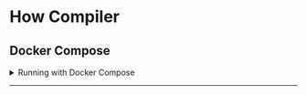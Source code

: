 # How Compiler
## Docker Compose
<details>
<summary>Running with Docker Compose</summary>

Docker Compose is the easiest way to run TibiaCore server with all necessary dependencies. Follow these steps:

```bash
# Clone the repository
git clone https://github.com/RCP91/TibiaCore.git
cd TibiaCore

# Build and start the server using Docker Compose
docker-compose up -d

# Check server status
docker-compose ps

# View server logs
docker-compose logs tfs

# Stop the server
docker-compose down
```

Docker Compose will:
1. Set up a MariaDB database container
2. Build the TibiaCore server from source
3. Configure the server to connect to the database
4. Start both services with proper networking

The server uses the following ports:
- 7171: Login port
- 7172: Game port
- 80: Web interface

You can customize database credentials and other settings by editing the `docker-compose.yml` file before starting the server.
</details>
<hr>
